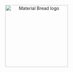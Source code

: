 <p align="center">
    <img width="200" src="https://c.tenor.com/KkerOljBwakAAAAd/tenor.gif" alt="Material Bread logo">
</p>
<!-- ![alt text](https://c.tenor.com/KkerOljBwakAAAAd/tenor.gif) <br> -->
